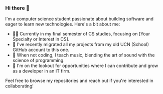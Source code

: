 ### Hi there 👋

I'm a computer science student passionate about building software and eager to learn new technologies. Here's a bit about me:

- 👨‍💻 Currently in my final semester of CS studies, focusing on [Your Specialty or Interest in CS].
- 🔄 I've recently migrated all my projects from my old UCN (School) GitHub account to this one.
- 🎵 When not coding, I teach music, blending the art of sound with the science of programming.
- 🚀 I'm on the lookout for opportunities where I can contribute and grow as a developer in an IT firm.

Feel free to browse my repositories and reach out if you're interested in collaborating!


